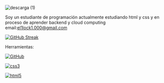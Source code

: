 
![descarga (1)](https://github.com/user-attachments/assets/33f941a6-4945-4de3-92e9-45db76ac5741)


Soy un estudiante de programación actualmente estudiando html y css y en proceso de aprender backend y cloud computing
email:el1lock1.000@gmail.com

[![GitHub Streak](https://github-readme-streak-stats.herokuapp.com?user=AlvaroMendezGarcia)](https://git.io/streak-stats) 

Herramientas: 

<a href='' target="_blank"><img alt='GitHub' src='https://img.shields.io/badge/github-100000?style=for-the-badge&logo=GitHub&logoColor=white&labelColor=black&color=black'/></a>

<a href='' target="_blank"><img alt='css3' src='https://img.shields.io/badge/css3-100000?style=for-the-badge&logo=css3&logoColor=white&labelColor=BAA759&color=black'/></a> 

<a href='' target="_blank"><img alt='html5' src='https://img.shields.io/badge/html5-100000?style=for-the-badge&logo=html5&logoColor=white&labelColor=5D94C0&color=black'/></a>
